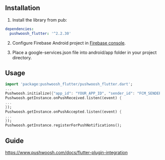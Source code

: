 ## Installation

1) Install the library from pub:

```yaml
dependencies:
  pushwoosh_flutter: '^2.2.30'
```

2) Configure Firebase Android project in [Firebase console](https://console.firebase.google.com).

3) Place a google-services.json file into android/app folder in your project directory.

## Usage

```dart
import 'package:pushwoosh_flutter/pushwoosh_flutter.dart';
...
Pushwoosh.initialize({"app_id": "YOUR_APP_ID", "sender_id": "FCM_SENDER_ID"});
Pushwoosh.getInstance.onPushReceived.listen((event) {
...
});
Pushwoosh.getInstance.onPushAccepted.listen((event) {
...
});
Pushwoosh.getInstance.registerForPushNotifications();
```

## Guide

https://www.pushwoosh.com/docs/flutter-plugin-integration
